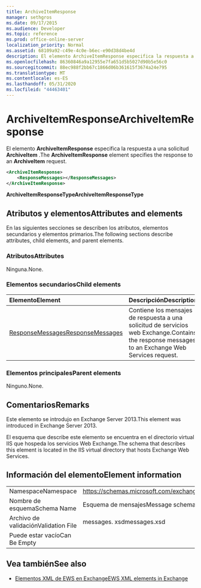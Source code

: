 ```yaml
---
title: ArchiveItemResponse
manager: sethgros
ms.date: 09/17/2015
ms.audience: Developer
ms.topic: reference
ms.prod: office-online-server
localization_priority: Normal
ms.assetid: 68109a92-c49e-4c0e-b6ec-e90d38d4be4d
description: El elemento ArchiveItemResponse especifica la respuesta a una solicitud ArchiveItem.
ms.openlocfilehash: 86360846a9a12955e7fa651d5b5027d90b5e56c0
ms.sourcegitcommit: 88ec988f2bb67c1866d06b361615f3674a24e795
ms.translationtype: MT
ms.contentlocale: es-ES
ms.lasthandoff: 05/31/2020
ms.locfileid: "44463401"
---
```

# <a name="archiveitemresponse"></a><span data-ttu-id="1e3f7-103">ArchiveItemResponse</span><span class="sxs-lookup"><span data-stu-id="1e3f7-103">ArchiveItemResponse</span></span>

<span data-ttu-id="1e3f7-104">El elemento **ArchiveItemResponse** especifica la respuesta a una solicitud **ArchiveItem** .</span><span class="sxs-lookup"><span data-stu-id="1e3f7-104">The **ArchiveItemResponse** element specifies the response to an **ArchiveItem** request.</span></span> 
  
```XML
<ArchiveItemResponse>
    <ResponseMessages></ResponseMessages>
</ArchiveItemResponse>
```

 <span data-ttu-id="1e3f7-105">**ArchiveItemResponseType**</span><span class="sxs-lookup"><span data-stu-id="1e3f7-105">**ArchiveItemResponseType**</span></span>
## <a name="attributes-and-elements"></a><span data-ttu-id="1e3f7-106">Atributos y elementos</span><span class="sxs-lookup"><span data-stu-id="1e3f7-106">Attributes and elements</span></span>

<span data-ttu-id="1e3f7-107">En las siguientes secciones se describen los atributos, elementos secundarios y elementos primarios.</span><span class="sxs-lookup"><span data-stu-id="1e3f7-107">The following sections describe attributes, child elements, and parent elements.</span></span>
  
### <a name="attributes"></a><span data-ttu-id="1e3f7-108">Atributos</span><span class="sxs-lookup"><span data-stu-id="1e3f7-108">Attributes</span></span>

<span data-ttu-id="1e3f7-109">Ninguna.</span><span class="sxs-lookup"><span data-stu-id="1e3f7-109">None.</span></span>
  
### <a name="child-elements"></a><span data-ttu-id="1e3f7-110">Elementos secundarios</span><span class="sxs-lookup"><span data-stu-id="1e3f7-110">Child elements</span></span>

|<span data-ttu-id="1e3f7-111">**Elemento**</span><span class="sxs-lookup"><span data-stu-id="1e3f7-111">**Element**</span></span>|<span data-ttu-id="1e3f7-112">**Descripción**</span><span class="sxs-lookup"><span data-stu-id="1e3f7-112">**Description**</span></span>|
|:-----|:-----|
|[<span data-ttu-id="1e3f7-113">ResponseMessages</span><span class="sxs-lookup"><span data-stu-id="1e3f7-113">ResponseMessages</span></span>](responsemessages.md) <br/> |<span data-ttu-id="1e3f7-114">Contiene los mensajes de respuesta a una solicitud de servicios web Exchange.</span><span class="sxs-lookup"><span data-stu-id="1e3f7-114">Contains the response messages to an Exchange Web Services request.</span></span>  <br/> |
   
### <a name="parent-elements"></a><span data-ttu-id="1e3f7-115">Elementos principales</span><span class="sxs-lookup"><span data-stu-id="1e3f7-115">Parent elements</span></span>

<span data-ttu-id="1e3f7-116">Ninguno.</span><span class="sxs-lookup"><span data-stu-id="1e3f7-116">None.</span></span>
  
## <a name="remarks"></a><span data-ttu-id="1e3f7-117">Comentarios</span><span class="sxs-lookup"><span data-stu-id="1e3f7-117">Remarks</span></span>

<span data-ttu-id="1e3f7-118">Este elemento se introdujo en Exchange Server 2013.</span><span class="sxs-lookup"><span data-stu-id="1e3f7-118">This element was introduced in Exchange Server 2013.</span></span>
  
<span data-ttu-id="1e3f7-119">El esquema que describe este elemento se encuentra en el directorio virtual IIS que hospeda los servicios Web Exchange.</span><span class="sxs-lookup"><span data-stu-id="1e3f7-119">The schema that describes this element is located in the IIS virtual directory that hosts Exchange Web Services.</span></span>
  
## <a name="element-information"></a><span data-ttu-id="1e3f7-120">Información del elemento</span><span class="sxs-lookup"><span data-stu-id="1e3f7-120">Element information</span></span>

|||
|:-----|:-----|
|<span data-ttu-id="1e3f7-121">Namespace</span><span class="sxs-lookup"><span data-stu-id="1e3f7-121">Namespace</span></span>  <br/> |https://schemas.microsoft.com/exchange/services/2006/messages  <br/> |
|<span data-ttu-id="1e3f7-122">Nombre de esquema</span><span class="sxs-lookup"><span data-stu-id="1e3f7-122">Schema Name</span></span>  <br/> |<span data-ttu-id="1e3f7-123">Esquema de mensajes</span><span class="sxs-lookup"><span data-stu-id="1e3f7-123">Message schema</span></span>  <br/> |
|<span data-ttu-id="1e3f7-124">Archivo de validación</span><span class="sxs-lookup"><span data-stu-id="1e3f7-124">Validation File</span></span>  <br/> |<span data-ttu-id="1e3f7-125">messages. xsd</span><span class="sxs-lookup"><span data-stu-id="1e3f7-125">messages.xsd</span></span>  <br/> |
|<span data-ttu-id="1e3f7-126">Puede estar vacío</span><span class="sxs-lookup"><span data-stu-id="1e3f7-126">Can Be Empty</span></span>  <br/> ||
   
## <a name="see-also"></a><span data-ttu-id="1e3f7-127">Vea también</span><span class="sxs-lookup"><span data-stu-id="1e3f7-127">See also</span></span>

- [<span data-ttu-id="1e3f7-128">Elementos XML de EWS en Exchange</span><span class="sxs-lookup"><span data-stu-id="1e3f7-128">EWS XML elements in Exchange</span></span>](ews-xml-elements-in-exchange.md)


